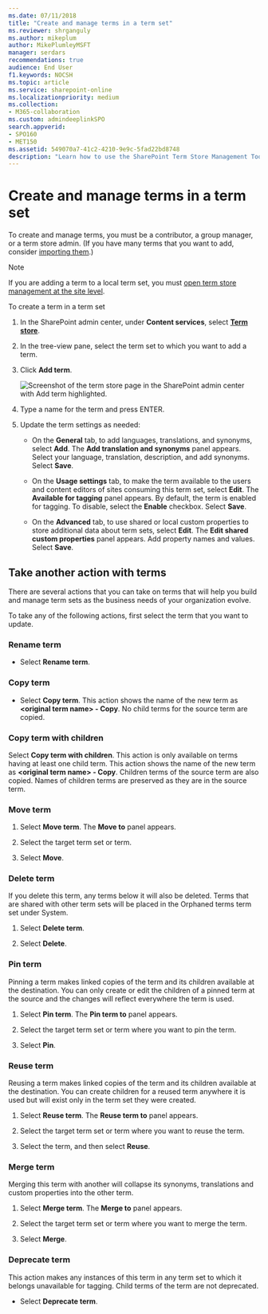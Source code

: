 ```yaml
---
ms.date: 07/11/2018
title: "Create and manage terms in a term set"
ms.reviewer: shrganguly
ms.author: mikeplum
author: MikePlumleyMSFT
manager: serdars
recommendations: true
audience: End User
f1.keywords: NOCSH
ms.topic: article
ms.service: sharepoint-online
ms.localizationpriority: medium
ms.collection:  
- M365-collaboration
ms.custom: admindeeplinkSPO
search.appverid:
- SPO160
- MET150
ms.assetid: 549070a7-41c2-4210-9e9c-5fad22bd8748
description: "Learn how to use the SharePoint Term Store Management Tool to create and edit terms in a term store for managed metadata."
---
```


# Create and manage terms in a term set

To create and manage terms, you must be a contributor, a group manager, or a term store admin. (If you have many terms that you want to add, consider [importing them](https://support.office.com/article/168fbc86-7fce-4288-9a1f-b83fc3921c18).)
  
> [!NOTE]
>  If you are adding a term to a local term set, you must [open term store management at the site level](open-term-store-management-tool.md#open-term-store-management-for-a-site). 

To create a term in a term set
  
1. In the SharePoint admin center, under **Content services**, select <a href="https://go.microsoft.com/fwlink/?linkid=2185073" target="_blank">**Term store**</a>.
    
2. In the tree-view pane, select the term set to which you want to add a term.

3. Click **Add term**.
    
    ![Screenshot of the term store page in the SharePoint admin center with Add term highlighted.](media/create-manage-term-sets.png)
    
4. Type a name for the term and press ENTER.
    
5. Update the term settings as needed: 
    
    - On the **General** tab, to add languages, translations, and synonyms, select **Add**. The **Add translation and synonyms** panel appears. Select your language, translation, description, and add synonyms. Select **Save**.

    - On the **Usage settings** tab, to make the term available to the users and content editors of sites consuming this term set, select **Edit**. The **Available for tagging** panel appears. By default, the term is enabled for tagging. To disable, select the **Enable** checkbox. Select **Save**.

    - On the **Advanced** tab, to use shared or local custom properties to store additional data about term sets, select **Edit**. The **Edit shared custom properties** panel appears. Add property names and values. Select **Save**. 

  
## Take another action with terms
<a name="__toc327965090"> </a>

There are several actions that you can take on terms that will help you build and manage term sets as the business needs of your organization evolve. 
  
To take any of the following actions, first select the term that you want to update.
  
### Rename term
<a name="__rename_the_term"> </a>

- Select **Rename term**. 
    
    
### Copy term
<a name="__copy_the_term"> </a>

- Select **Copy term**. This action shows the name of the new term as **\<original term name\> - Copy**. No child terms for the source term are copied. 

### Copy term with children
<a name="__Copy_term_with_children"> </a>

Select **Copy term with children**. This action is only available on terms having at least one child term. This action shows the name of the new term as **\<original term name\> - Copy**. Children terms of the source term are also copied. Names of children terms are preserved as they are in the source term. 
    
### Move term
<a name="__move_a_term"> </a>

1. Select **Move term**. The **Move to** panel appears.
    
2. Select the target term set or term. 
    
3. Select **Move**.
    
### Delete term
<a name="__delete_a_term"> </a>

If you delete this term, any terms below it will also be deleted. Terms that are shared with other term sets will be placed in the Orphaned terms term set under System.

1. Select **Delete term**.
    
2. Select **Delete**.
    
### Pin term
<a name="__pin_term_to"> </a>

Pinning a term makes linked copies of the term and its children available at the destination. You can only create or edit the children of a pinned term at the source and the changes will reflect everywhere the term is used.

1. Select **Pin term**. The **Pin term to** panel appears.

2. Select the target term set or term where you want to pin the term. 
    
3. Select **Pin**.
    
### Reuse term
<a name="__reuse_a_term"> </a>

Reusing a term makes linked copies of the term and its children available at the destination. You can create children for a reused term anywhere it is used but will exist only in the term set they were created.

1. Select **Reuse term**. The **Reuse term to** panel appears.
    
2. Select the target term set or term where you want to reuse the term. 
    
3. Select the term, and then select **Reuse**.    

### Merge term
<a name="__merge_a_term"> </a>

Merging this term with another will collapse its synonyms, translations and custom properties into the other term.

1. Select **Merge term**. The **Merge to** panel appears.
    
2. Select the target term set or term where you want to merge the term. 
    
3. Select **Merge**.
    
### Deprecate term
<a name="__deprecate_a_term"> </a>

This action makes any instances of this term in any term set to which it belongs unavailable for tagging. Child terms of the term are not deprecated.

- Select **Deprecate term**. 

